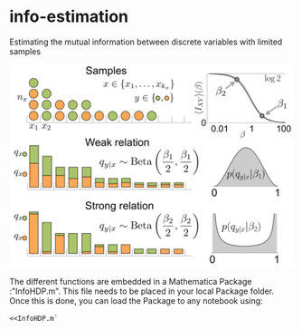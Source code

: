 # info-estimation
Estimating the mutual information between discrete variables with limited samples

![](https://github.com/dghernandez/info-estimation/blob/master/scheme1.jpg)

The different functions are embedded in a Mathematica Package :"InfoHDP.m". This file needs to be placed in your local Package folder. Once this is done, you can load the Package to any notebook using:
```
<<InfoHDP.m`
```
